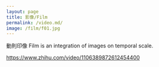 ```yaml
---
layout: page
title: 影像/Film
permalink: /video.md/
image: /film/f01.jpg
---
```

動則印像
Film is an integration of images on temporal scale.

https://www.zhihu.com/video/1106389872612454400
